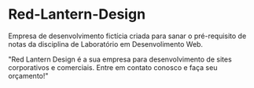 # Red-Lantern-Design

Empresa de desenvolvimento fictícia criada para sanar o pré-requisito de notas da disciplina de  Laboratório em Desenvolimento Web.

"Red Lantern Design é a sua empresa para desenvolvimento de sites corporativos e comerciais. Entre em contato conosco e faça seu orçamento!"
